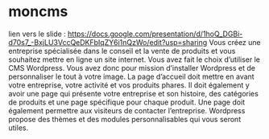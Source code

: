 # moncms
lien vers le slide : https://docs.google.com/presentation/d/1hoQ_DGBi-d70s7_-BxjLU3VccQeDKFbIqZY6i1nQzWo/edit?usp=sharing
Vous créez une entreprise spécialisée dans le conseil et la vente de produits et vous souhaitez mettre en ligne un site internet. Vous avez fait le choix d’utiliser le CMS Wordpress. Vous avez donc pour mission d’installer Wordpress et de personnaliser le tout à votre image. La page d’accueil doit mettre en avant votre entreprise, votre activité et vos produits phares. Il doit également y avoir une page qui présente votre entreprise et son histoire, des catégories de produits et une page spécifique pour chaque produit. Une page doit également permettre aux visiteurs de contacter l’entreprise. Wordpress propose des thèmes et des modules personnalisables qui vous seront utiles.
